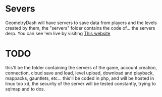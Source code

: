 # Severs
GeometryDash will have servers to save data from players and the levels created by them, the "servers" folder contains the code of... the servers derp.
You can see 'em live by visiting  [This website](https://gddarkness.000webhostapp.com/)

# TODO
this'll be the folder containing the servers of the game, account creation, connection, cloud save and load, level upload,
download and playback, mappacks, gauntlets, etc...
this'll be coded in php, and will be hosted in linux too xd, the security of the server will be tested constantly, trying
to sqlmap and to dos.